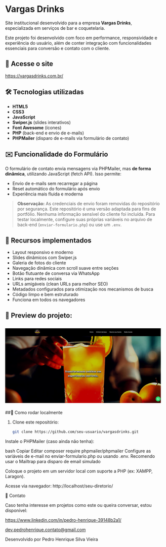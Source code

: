 # Vargas Drinks

Site institucional desenvolvido para a empresa **Vargas Drinks**, especializada em serviços de bar e coquetelaria.

Este projeto foi desenvolvido com foco em performance, responsividade e experiência do usuário, além de conter integração com funcionalidades essenciais para conversão e contato com o cliente.

## 🔗 Acesse o site

https://vargasdrinks.com.br/

## 🛠 Tecnologias utilizadas

- **HTML5**  
- **CSS3**  
- **JavaScript**  
- **Swiper.js** (slides interativos)  
- **Font Awesome** (ícones)  
- **PHP** (back-end e envio de e-mails)  
- **PHPMailer** (disparo de e-mails via formulário de contato)

## ✉️ Funcionalidade do Formulário

O formulário de contato envia mensagens via PHPMailer, mas **de forma dinâmica**, utilizando JavaScript (fetch API). Isso permite:

- Envio de e-mails sem recarregar a página  
- Reset automático do formulário após envio  
- Experiência mais fluida e moderna

> **Observação:** As credenciais de envio foram removidas do repositório por segurança. Este repositório é uma versão adaptada para fins de portfólio. Nenhuma informação sensível do cliente foi incluída. Para testar localmente, configure suas próprias variáveis no arquivo de back-end (`enviar-formulario.php`) ou use um `.env`.

## 📱 Recursos implementados

- Layout responsivo e moderno  
- Slides dinâmicos com Swiper.js
- Galeria de fotos do cliente  
- Navegação dinâmica com scroll suave entre seções  
- Botão flutuante de conversa via WhatsApp  
- Links para redes sociais  
- URLs amigáveis (clean URLs para melhor SEO)  
- Metadados configurados para otimização nos mecanismos de busca  
- Código limpo e bem estruturado
- Funciona em todos os navegadores

## 📸 Preview do projeto:
![Preview](./preview.png) 
--
  ##📁 Como rodar localmente
1. Clone este repositório:
   ```bash
   git clone https://github.com/seu-usuario/vargasdrinks.git
  Instale o PHPMailer (caso ainda não tenha):
  
  bash
  Copiar
  Editar
  composer require phpmailer/phpmailer
  Configure as variáveis de e-mail no enviar-formulario.php ou usando .env.
  Recomendo usar o Mailtrap para disparo de email simulado
  
  Coloque o projeto em um servidor local com suporte a PHP (ex: XAMPP, Laragon).
  
  Acesse via navegador: http://localhost/seu-diretorio/
  
  📩 Contato
  
  Caso tenha interesse em projetos como este ou queira conversar, estou disponível:
  
  https://www.linkedin.com/in/pedro-henrique-39148b2a1/
  
  dev.pedrohenrique.contato@gmail.com
  
  Desenvolvido por Pedro Henrique Silva Vieira
